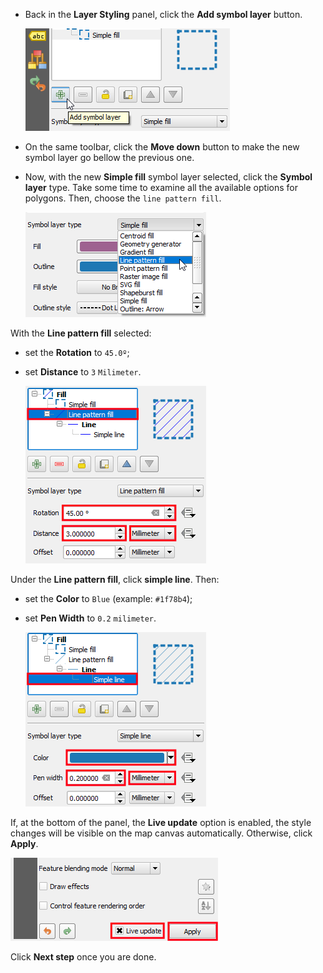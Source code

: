 - Back in the **Layer Styling** panel, click the **Add symbol layer**
  button.

    ![add_symbol_layer](add_symbol_layer.png)

- On the same toolbar, click the **Move down** button to make the new
  symbol layer go bellow the previous one.

- Now, with the new **Simple fill** symbol layer selected, click the
  **Symbol layer** type. Take some time to examine all the available
  options for polygons. Then, choose the `line pattern fill`.

    ![set_Symbol_layer_type](set_Symbol_layer_type.png)

With the **Line pattern fill** selected:

- set the **Rotation** to `45.0º`;
- set **Distance** to `3` `Milimeter`.

    ![set_line_pattern_fill](set_line_pattern_fill.png)

Under the **Line pattern fill**, click **simple line**. Then:

- set the **Color** to `Blue` (example: `#1f78b4`);
- set **Pen Width** to `0.2` `milimeter`.

    ![set_line_style](set_line_style.png)

If, at the bottom of the panel, the **Live update** option is enabled,
the style changes will be visible on the map canvas automatically.
Otherwise, click **Apply**.

![live_update_option](live_update_option.png)

Click **Next step** once you are done.